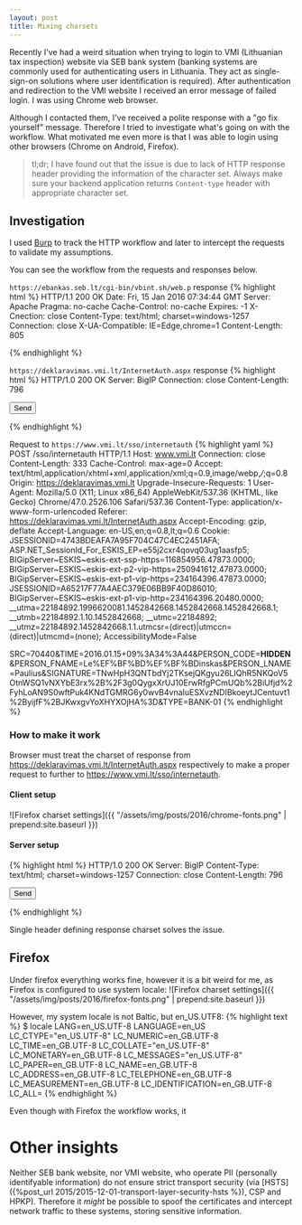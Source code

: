 ```yaml
---
layout: post
title: Mixing charsets
---
```


Recently I've had a weird situation when trying to login to VMI (Lithuanian tax inspection) website via SEB bank system (banking systems are commonly used for authenticating users in Lithuania. They act as single-sign-on solutions where user identification is required). After authentication and redirection to the VMI website I received an error message of failed login. I was using Chrome web browser.

Although I contacted them, I've received a polite response with a "go fix yourself" message. Therefore I tried to investigate what's going on with the workflow. What motivated me even more is that I was able to login using other browsers (Chrome on Android, Firefox).

> tl;dr; I have found out that the issue is due to lack of HTTP response header providing the information of the character set. Always make sure your backend application returns `Content-type` header with appropriate character set.

## Investigation

I used [Burp](https://portswigger.net/burp/) to track the HTTP workflow and later to intercept the requests to validate my assumptions.

You can see the workflow from the requests and responses below.

`https://ebankas.seb.lt/cgi-bin/vbint.sh/web.p` response
{% highlight html %}
HTTP/1.1 200 OK
Date: Fri, 15 Jan 2016 07:34:44 GMT
Server: Apache
Pragma: no-cache
Cache-Control: no-cache
Expires: -1
X-Cnection: close
Content-Type: text/html; charset=windows-1257
Connection: close
X-UA-Compatible: IE=Edge,chrome=1
Content-Length: 805

<html><body onload="window.document.vorm.submit();">  <form name="vorm" method="POST" action="https://deklaravimas.vmi.lt/InternetAuth.aspx">    <input type="hidden" name="SRC" value="70440">    <input type="hidden" name="TIME" value="2016.01.15 09:34:44">    <input type="hidden" name="PERSON_CODE" value="**HIDDEN**">    <input type="hidden" name="PERSON_FNAME" value="Leðèinskas"/>    <input type="hidden" name="PERSON_LNAME" value="Paulius"/>    <input type="hidden" name="SIGNATURE" value="TNwHpH3QNTbdYj2TKsejQKgyu26LIQhR5NKQoV5OtnWSQ1vNXYbE3rx+/3g0QygxXrUJ10ErwRfgPCmUQb+iUfjd/yhLoAN9S0wftPuk4KNdTGMRG6y0wvB4vnaIuESXvzNDIBkoeytJCentuvt1+yijfF+JKwxgvYoXHYXOjHA=">    <input type="hidden" name="TYPE" value="BANK-01">  </form></body></html>
{% endhighlight %}

`https://deklaravimas.vmi.lt/InternetAuth.aspx` response
{% highlight html %}
HTTP/1.0 200 OK
Server: BigIP
Connection: close
Content-Length: 796

<HTML><HEAD><script type=text/javascript language=javascript>  function s(){ document.f.submit(); } </script></HEAD><BODY onload=s(); >  <FORM name=f action='https://www.vmi.lt/sso/internetauth' method=post><INPUT type=hidden name='SRC' value='70440'><INPUT type=hidden name='TIME' value='2016.01.15 09:34:44'><INPUT type=hidden name='PERSON_CODE' value='**HIDDEN**'><INPUT type=hidden name='PERSON_FNAME' value='Leðèinskas'><INPUT type=hidden name='PERSON_LNAME' value='Paulius'><INPUT type=hidden name='SIGNATURE' value='TNwHpH3QNTbdYj2TKsejQKgyu26LIQhR5NKQoV5OtnWSQ1vNXYbE3rx+/3g0QygxXrUJ10ErwRfgPCmUQb+iUfjd/yhLoAN9S0wftPuk4KNdTGMRG6y0wvB4vnaIuESXvzNDIBkoeytJCentuvt1+yijfF+JKwxgvYoXHYXOjHA='><INPUT type=hidden name='TYPE' value='BANK-01'><INPUT type=submit value=Send></FORM></BODY></HTML>
{% endhighlight %}

Request to `https://www.vmi.lt/sso/internetauth`
{% highlight yaml %}
POST /sso/internetauth HTTP/1.1
Host: www.vmi.lt
Connection: close
Content-Length: 333
Cache-Control: max-age=0
Accept: text/html,application/xhtml+xml,application/xml;q=0.9,image/webp,*/*;q=0.8
Origin: https://deklaravimas.vmi.lt
Upgrade-Insecure-Requests: 1
User-Agent: Mozilla/5.0 (X11; Linux x86_64) AppleWebKit/537.36 (KHTML, like Gecko) Chrome/47.0.2526.106 Safari/537.36
Content-Type: application/x-www-form-urlencoded
Referer: https://deklaravimas.vmi.lt/InternetAuth.aspx
Accept-Encoding: gzip, deflate
Accept-Language: en-US,en;q=0.8,lt;q=0.6
Cookie: JSESSIONID=4743BDEAFA7A95F704C47C4EC2451AFA; ASP.NET_SessionId_For_ESKIS_EP=e55j2cxr4qovq03ug1aasfp5; BIGipServer~ESKIS~eskis-ext-ssp-https=116854956.47873.0000; BIGipServer~ESKIS~eskis-ext-p2-vip-https=250941612.47873.0000; BIGipServer~ESKIS~eskis-ext-p1-vip-https=234164396.47873.0000; JSESSIONID=A65217F77A4AEC379E06BB9F40D86010; BIGipServer~ESKIS~eskis-ext-p1-vip-http=234164396.20480.0000; __utma=22184892.1996620081.1452842668.1452842668.1452842668.1; __utmb=22184892.1.10.1452842668; __utmc=22184892; __utmz=22184892.1452842668.1.1.utmcsr=(direct)|utmccn=(direct)|utmcmd=(none); AccessibilityMode=False

SRC=70440&TIME=2016.01.15+09%3A34%3A44&PERSON_CODE=**HIDDEN**&PERSON_FNAME=Le%EF%BF%BD%EF%BF%BDinskas&PERSON_LNAME=Paulius&SIGNATURE=TNwHpH3QNTbdYj2TKsejQKgyu26LIQhR5NKQoV5OtnWSQ1vNXYbE3rx%2B%2F3g0QygxXrUJ10ErwRfgPCmUQb%2BiUfjd%2FyhLoAN9S0wftPuk4KNdTGMRG6y0wvB4vnaIuESXvzNDIBkoeytJCentuvt1%2ByijfF%2BJKwxgvYoXHYXOjHA%3D&TYPE=BANK-01
{% endhighlight %}

### How to make it work

Browser must treat the charset of response from https://deklaravimas.vmi.lt/InternetAuth.aspx respectively to make a proper request to further to https://www.vmi.lt/sso/internetauth.

#### Client setup

![Firefox charset settings]({{ "/assets/img/posts/2016/chrome-fonts.png" | prepend:site.baseurl }})

#### Server setup
{% highlight html %}
HTTP/1.0 200 OK
Server: BigIP
Content-Type: text/html; charset=windows-1257
Connection: close
Content-Length: 796

<HTML><HEAD><script type=text/javascript language=javascript>  function s(){ document.f.submit(); } </script></HEAD><BODY onload=s(); >  <FORM name=f action='https://www.vmi.lt/sso/internetauth' method=post><INPUT type=hidden name='SRC' value='70440'><INPUT type=hidden name='TIME' value='2016.01.15 17:14:01'><INPUT type=hidden name='PERSON_CODE' value='**HIDDEN**'><INPUT type=hidden name='PERSON_FNAME' value='Leðèinskas'><INPUT type=hidden name='PERSON_LNAME' value='Paulius'><INPUT type=hidden name='SIGNATURE' value='CenMIXDs3iLMM9vL+KGYMS3h75Y+H/cbGAoTuU9XeGfjslw124S9qp7W/30xx2dLZcXGIOhqd1ZV7pkdvI5b0AcJpr+yMT6dol81UqCVlo5QhHOh7iz1DhscXkkF26USaOU8E9jRHwZzx/oUIVcMbye7EzP4VPnWCNpnGT5PER4='><INPUT type=hidden name='TYPE' value='BANK-01'><INPUT type=submit value=Send></FORM></BODY></HTML>
{% endhighlight %}

Single header defining response charset solves the issue.


## Firefox

Under firefox everything works fine, however it is a bit weird for me, as Firefox is configured to use system locale:
![Firefox charset settings]({{ "/assets/img/posts/2016/firefox-fonts.png" | prepend:site.baseurl }})

However, my system locale is not Baltic, but en_US.UTF8:
{% highlight text %}
$ locale
LANG=en_US.UTF-8
LANGUAGE=en_US
LC_CTYPE="en_US.UTF-8"
LC_NUMERIC=en_GB.UTF-8
LC_TIME=en_GB.UTF-8
LC_COLLATE="en_US.UTF-8"
LC_MONETARY=en_GB.UTF-8
LC_MESSAGES="en_US.UTF-8"
LC_PAPER=en_GB.UTF-8
LC_NAME=en_GB.UTF-8
LC_ADDRESS=en_GB.UTF-8
LC_TELEPHONE=en_GB.UTF-8
LC_MEASUREMENT=en_GB.UTF-8
LC_IDENTIFICATION=en_GB.UTF-8
LC_ALL=
{% endhighlight %}

Even though with Firefox the workflow works, it 

# Other insights

Neither SEB bank website, nor VMI website, who operate PII (personally identifyable information) do not ensure strict transport security (via [HSTS]({%post_url 2015/2015-12-01-transport-layer-security-hsts %}), CSP and HPKP). Therefore it *might* be possible to spoof the certificates and intercept network traffic to these systems, storing sensitive information.